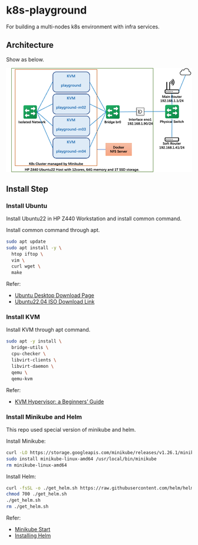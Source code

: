 # k8s-playground
For building a multi-nodes k8s environment with infra services.

## Architecture

Show as below.

![](imgs/architecture.png)

## Install Step

### Install Ubuntu

Install Ubuntu22 in HP Z440 Workstation and install common command.

Install common command through apt.

```bash
sudo apt update
sudo apt install -y \
  htop iftop \
  vim \
  curl wget \
  make
```

Refer:

  * [Ubuntu Desktop Download Page](https://ubuntu.com/download/desktop)
  * [Ubuntu22.04 ISO Download Link](https://ubuntu.osuosl.org/releases/22.04.1/ubuntu-22.04.1-desktop-amd64.iso)

### Install KVM

Install KVM through apt command.

```bash
sudo apt -y install \
  bridge-utils \
  cpu-checker \
  libvirt-clients \
  libvirt-daemon \
  qemu \
  qemu-kvm
```

Refer:

  * [KVM Hypervisor: a Beginners’ Guide](https://ubuntu.com/blog/kvm-hyphervisor)

### Install Minikube and Helm

This repo used special version of minikube and helm.

Install Minikube:

```bash
curl -LO https://storage.googleapis.com/minikube/releases/v1.26.1/minikube-linux-amd64
sudo install minikube-linux-amd64 /usr/local/bin/minikube
rm minikube-linux-amd64
```

Install Helm:

```bash
curl -fsSL -o ./get_helm.sh https://raw.githubusercontent.com/helm/helm/main/scripts/get-helm-3
chmod 700 ./get_helm.sh
./get_helm.sh
rm ./get_helm.sh
```

Refer:
  * [Minikube Start](https://minikube.sigs.k8s.io/docs/start/)
  * [Installing Helm](https://helm.sh/docs/intro/install/)

